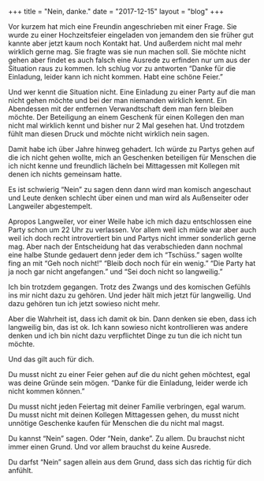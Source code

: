 +++
title = "Nein, danke."
date = "2017-12-15"
layout = "blog"
+++

Vor kurzem hat mich eine Freundin angeschrieben mit einer Frage. Sie wurde zu einer Hochzeitsfeier eingeladen von jemandem den sie früher gut kannte aber jetzt kaum noch Kontakt hat. Und außerdem nicht mal mehr wirklich gerne mag. Sie fragte was sie nun machen soll. Sie möchte nicht gehen aber findet es auch falsch eine Ausrede zu erfinden nur um aus der Situation raus zu kommen. Ich schlug vor zu antworten “Danke für die Einladung, leider kann ich nicht kommen. Habt eine schöne Feier.”

Und wer kennt die Situation nicht. Eine Einladung zu einer Party auf die man nicht gehen möchte und bei der man niemanden wirklich kennt. Ein Abendessen mit der entfernen Verwandtschaft dem man fern bleiben möchte. Der Beteiligung an einem Geschenk für einen Kollegen den man nicht mal wirklich kennt und bisher nur 2 Mal gesehen hat. Und trotzdem fühlt man diesen Druck und möchte nicht wirklich nein sagen.

Damit habe ich über Jahre hinweg gehadert. Ich würde zu Partys gehen auf die ich nicht gehen wollte, mich an Geschenken beteiligen für Menschen die ich nicht kenne und freundlich lächeln bei Mittagessen mit Kollegen mit denen ich nichts gemeinsam hatte. 

Es ist schwierig “Nein” zu sagen denn dann wird man komisch angeschaut und Leute denken schlecht über einen und man wird als Außenseiter oder Langweiler abgestempelt.

Apropos Langweiler, vor einer Weile habe ich mich dazu entschlossen eine Party schon um 22 Uhr zu verlassen. Vor allem weil ich müde war aber auch weil ich doch recht introvertiert bin und Partys nicht immer sonderlich gerne mag. Aber nach der Entscheidung hat das verabschieden dann nochmal eine halbe Stunde gedauert denn jeder dem ich “Tschüss.” sagen wollte fing an mit “Geh noch nicht!” “Bleib doch noch für ein wenig.” “Die Party hat ja noch gar nicht angefangen.” und “Sei doch nicht so langweilig.”

Ich bin trotzdem gegangen. Trotz des Zwangs und des komischen Gefühls ins mir nicht dazu zu gehören. Und jeder hält mich jetzt für langweilig. Und dazu gehören tun ich jetzt sowieso nicht mehr.

Aber die Wahrheit ist, dass ich damit ok bin. Dann denken sie eben, dass ich langweilig bin, das ist ok. Ich kann sowieso nicht kontrollieren was andere denken und ich bin nicht dazu verpflichtet Dinge zu tun die ich nicht tun möchte.

Und das gilt auch für dich.

Du musst nicht zu einer Feier gehen auf die du nicht gehen möchtest, egal was deine Gründe sein mögen. “Danke für die Einladung, leider werde ich nicht kommen können.” 

Du musst nicht jeden Feiertag mit deiner Familie verbringen, egal warum. Du musst nicht mit deinen Kollegen Mittagessen gehen, du musst nicht unnötige Geschenke kaufen für Menschen die du nicht mal magst. 

Du kannst “Nein” sagen. Oder “Nein, danke”. Zu allem. Du brauchst nicht immer einen Grund. Und vor allem brauchst du keine Ausrede.

Du darfst “Nein” sagen allein aus dem Grund, dass sich das richtig für dich anfühlt.